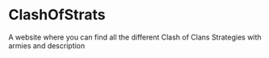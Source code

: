 # ClashOfStrats
A website where you can find all the different Clash of Clans Strategies with armies and description
